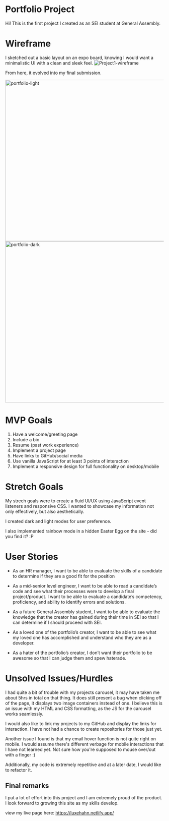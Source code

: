# Portfolio Project
Hi! This is the first project I created as an SEI student at General Assembly.

# Wireframe
I sketched out a basic layout on an expo board, knowing I would want a minimalistic UI with a clean and sleek feel.
![Project1-wireframe](https://user-images.githubusercontent.com/104602440/176069369-86dbec7f-d480-4c3f-a759-a099a37c8522.jpg)


From here, it evolved into my final submission.

<img width="512" alt="portfolio-light" src="https://user-images.githubusercontent.com/104602440/176073242-9b053ff5-160c-495a-8081-c54b95bdd684.png">

<img width="512" alt="portfolio-dark" src="https://user-images.githubusercontent.com/104602440/176073267-79ad818f-1379-42f6-a5b1-7c198925970d.png">

# MVP Goals
1. Have a welcome/greeting page
2. Include a bio
3. Resume (past work experience)
4. Implement a project page
5. Have links to GitHub/social media
6. Use vanilla JavaScript for at least 3 points of interaction
7. Implement a responsive design for full functionality on desktop/mobile

# Stretch Goals
My strech goals were to create a fluid UI/UX using JavaScript event listeners and responsive CSS. I wanted to showcase my information not only effectively, but also aesthetically. 

I created dark and light modes for user preference.

I also implemented rainbow mode in a hidden Easter Egg on the site - did you find it? :P

# User Stories
- As an HR manager, I want to be able to evaluate the skills of a candidate to determine if they are a good fit for the position

- As a mid-senior level engineer, I want to be able to read a candidate’s code and see what their processes were to develop a final project/product. I want to be able to evaluate a candidate’s competency, proficiency, and ability to identify errors and solutions.

- As a future General Assembly student, I want to be able to evaluate the knowledge that the creator has gained during their time in SEI so that I can determine if I should proceed with SEI.

- As a loved one of the portfolio’s creator, I want to be able to see what my loved one has accomplished and understand who they are as a developer.

- As a hater of the portfolio’s creator, I don’t want their portfolio to be awesome so that I can judge them and spew haterade.


# Unsolved Issues/Hurdles
I had quite a bit of trouble with my projects carousel, it may have taken me about 5hrs in total on that thing. It does still present a bug when clicking off of the page, it displays two image containers instead of one. I believe this is an issue with my HTML and CSS formatting, as the JS for the carousel works seamlessly.

I would also like to link my projects to my GitHub and display the links for interaction. I have not had a chance to create repositories for those just yet.

Another issue I found is that my email hover function is not quite right on mobile. I would assume there's different verbage for mobile interactions that I have not learned yet. Not sure how you're supposed to mouse over/out with a finger :)

Additionally, my code is extremely repetitive and at a later date, I would like to refactor it.

## Final remarks
I put a lot of effort into this project and I am extremely proud of the product. I look forward to growing this site as my skills develop.

view my live page here: https://luxehahn.netlify.app/
